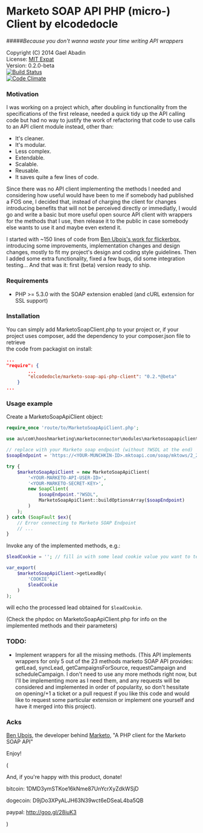 Marketo SOAP API PHP (micro-) Client by elcodedocle
===================================================
#####*Because you don't wanna waste your time writing API wrappers*

 Copyright (C) 2014 Gael Abadin<br/>
 License: [MIT Expat][1]<br />
 Version: 0.2.0-beta<br />
 [![Build Status](https://travis-ci.org/elcodedocle/marketo-soap-api-php-client.svg?branch=master)](https://travis-ci.org/elcodedocle/marketo-soap-api-php-client)<br />
 [![Code Climate](https://codeclimate.com/github/elcodedocle/marketo-soap-api-php-client.png)](https://codeclimate.com/github/elcodedocle/marketo-soap-api-php-client)

### Motivation

I was working on a project which, after doubling in functionality from the 
specifications of the first release, needed a quick tidy up the API calling 
code but had no way to justify the work of refactoring that code to use calls 
to an API client module instead, other than:

 - It's cleaner. 
 - It's modular.
 - Less complex. 
 - Extendable. 
 - Scalable. 
 - Reusable. 
 - It saves quite a few lines of code. 
 
Since there was no API client implementing the methods I needed and considering
how useful would have been to me if somebody had published a FOS one, I decided
that, instead of charging the client for changes introducing benefits that will
not be perceived directly or immediatly, I would go and write a basic but more 
useful open source API client with wrappers for the methods that I use, then 
release it to the public in case somebody else wants to use it and maybe 
even extend it.

I started with ~150 lines of code from [Ben Ubois's work for flickerbox](
https://github.com/flickerbox/marketo/blob/master/marketo.php), 
introducing some improvements, implementation changes and design changes, 
mostly to fit my project's design and coding style guidelines. Then I added 
some extra functionality, fixed a few bugs, did some integration testing... 
And that was it: first (beta) version ready to ship.

### Requirements

 - PHP >= 5.3.0 with the SOAP extension enabled (and cURL extension for SSL 
support)
 
### Installation

You can simply add MarketoSoapClient.php to your project or, if your project
uses composer, add the dependency to your composer.json file to retrieve  
the code from packagist on install:

```json
...
"require": {
        ...
        "elcodedocle/marketo-soap-api-php-client": "0.2.*@beta"
    }
...
```

### Usage example

Create a MarketoSoapApiClient object:

```php
require_once 'route/to/MarketoSoapApiClient.php';

use au\com\hooshmarketing\marketoconnector\modules\marketosoapapiclient\MarketoSoapApiClient;

// replace with your Marketo soap endpoint (without ?WSDL at the end)
$soapEndpoint = 'https://<YOUR-MUNCHKIN-ID>.mktoapi.com/soap/mktows/2_2';

try {
    $marketoSoapApiClient = new MarketoSoapApiClient(
        '<YOUR-MARKETO-API-USER-ID>',
        '<YOUR-MARKETO-SECRET-KEY>',
        new SoapClient(
            $soapEndpoint."?WSDL", 
            MarketoSoapApiClient::buildOptionsArray($soapEndpoint)
        )
    );
} catch (SoapFault $ex){
    // Error connecting to Marketo SOAP Endpoint
    // ...
}
```

Invoke any of the implemented methods, e.g.:

```php
$leadCookie = ''; // fill in with some lead cookie value you want to test

var_export(
    $marketoSoapApiClient->getLeadBy(
        'COOKIE',
        $leadCookie
    )
);
```

will echo the processed lead obtained for `$leadCookie`. 

(Check the phpdoc on MarketoSoapApiClient.php for info on the implemented 
methods and their parameters)

### TODO:

- Implement wrappers for all the missing methods. (This API implements 
wrappers for only 5 out of the 23 methods marketo SOAP API provides: getLead, 
syncLead, getCampaignsForSource, requestCampaign and scheduleCampaign. I don't 
need to use any more methods right now, but I'll be implementing more as I need
them, and any requests will be considered and implemented in order of 
popularity, so don't hessitate on opening/+1 a ticket or a pull request if you 
like this code and would like to request some particular extension or implement
one yourself and have it merged into this project).

### Acks

[Ben Ubois](https://github.com/benubois), the developer behind 
[Marketo](https://github.com/flickerbox/marketo), 
"A PHP client for the Marketo SOAP API"


Enjoy!

(

And, if you're happy with this product, donate! 

bitcoin: 1DMD3ymSTKoe16kNme87UnYcrXyZdkWSjD 

dogecoin: D9jDo3XPyALJH63N39wct6eDSeaL4ba5QB 

paypal: http://goo.gl/28iuK3

)

[1]: https://raw.githubusercontent.com/elcodedocle/marketo-soap-api-php-client/master/LICENSE
